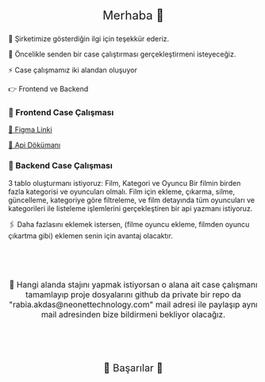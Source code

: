 
<p style="text-align: center; font-size: 24px"> Merhaba 👋  </p>

<p>🌱 Şirketimize gösterdiğin ilgi için teşekkür ederiz.  </p>
<p>🔭 Öncelikle senden bir case çalıştırması gerçekleştirmeni  isteyeceğiz. </p>
<p>⚡ Case çalışmamız iki alandan oluşuyor </p>

<p>👉 Frontend ve Backend </p>


### 🌿 Frontend Case Çalışması


<a href="https://www.figma.com/file/LbM6QGoekZpPBBlMTpowN4/Neonet-Frontend-Case-%C3%87al%C4%B1%C5%9Fmas%C4%B1?type=design&node-id=0%3A1&mode=design&t=GvnYanjLvlwxRcHv-1" target="blank">🧷 Figma Linki</a>


<a href="https://www.figma.com/file/LbM6QGoekZpPBBlMTpowN4/Neonet-Frontend-Case-%C3%87al%C4%B1%C5%9Fmas%C4%B1?type=design&node-id=0%3A1&mode=design&t=GvnYanjLvlwxRcHv-1" target="blank">🧷 Api Dökümanı</a>




### 🌿 Backend Case Çalışması 

3 tablo oluşturmanı istiyoruz: Film, Kategori ve Oyuncu
Bir filmin birden fazla kategorisi ve oyuncuları olmalı.
Film için ekleme, çıkarma, silme, güncelleme, kategoriye göre filtreleme, ve film detayında tüm oyuncuları ve kategorileri ile listeleme işlemlerini gerçekleştiren bir api yazmanı istiyoruz.

🖇 Daha fazlasını eklemek istersen, (filme oyuncu ekleme, filmden oyuncu çıkartma gibi) eklemen senin için avantaj olacaktır.



<div style="margin-top: 10px; margin-bottom: 10px; height: 50px"></div>



<p style="text-align: center; font-size: 16px"> 🌿 Hangi alanda stajını yapmak istiyorsan o alana ait case çalışmanı tamamlayıp  proje dosyalarını github da private bir repo da "rabia.akdas@neonettechnology.com" mail adresi ile paylaşıp aynı mail adresinden bize bildirmeni bekliyor olacağız. </p>

<div style="margin-top: 10px; margin-bottom: 10px; height: 50px"></div>

<p style="text-align: center; font-size: 20px"> 💫 Başarılar 🚀 </p>























